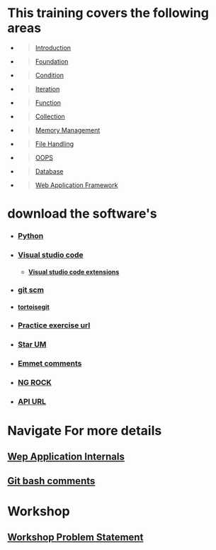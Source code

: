# This training covers the following areas
* > [Introduction](/training_artifacts/Chaptor1-Introduction.pptx)
* > [Foundation](/training_artifacts/Chaptor2-Foundation.pptx)
* > [Condition](/training_artifacts/Chaptor3-Conditon.pptx)
* > [Iteration](/training_artifacts/Chaptor4-Ireration.pptx)
* > [Function](/training_artifacts/Chaptor5-Functions.pptx)
* > [Collection](/training_artifacts/Chaptor6-collections.pptx)
* > [Memory Management](/training_artifacts/Chaptor7-Memory-Management.pptx)
* > [File Handling](/training_artifacts/Chaptor8-Files.pptx)
* > [OOPS](/training_artifacts/Chaptor9-OOPS.pptx)
* > [Database](/training_artifacts/Chaptor3-Conditon.pptx)
* > [Web Application Framework](/training_artifacts/Chaptor10-Web-Introduction.pptx)

# download the software's

* ###  [Python](https://www.python.org/downloads/release/python-383/)
* ###  [Visual studio code](https://code.visualstudio.com/download)
  - #### [Visual studio code extensions](https://github.com/loyolastalin/CLI_Linux/blob/master/vscode_extentions.md)
* ### [git scm](https://git-scm.com/)
*  ####  [tortoisegit](https://tortoisegit.org/download/)
* ### [Practice exercise url](https://www.w3resource.com/python-exercises/python-basic-exercise-6.php)
* ### [Star UM](http://staruml.io/download)
* ### [Emmet comments](https://docs.emmet.io/cheat-sheet/)
* ### [NG ROCK](https://ngrok.com/download)
* ### [API URL](https://reqres.in/)

# Navigate For more details
## [Wep Application Internals](WebApplication.md)
## [Git bash comments](Git_Commands.md)

# Workshop
## [Workshop Problem Statement](workshop.md)
